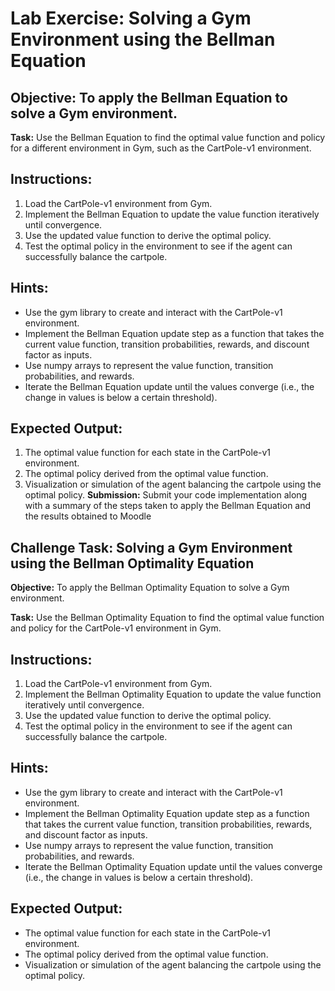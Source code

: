 # Lab Exercise: Solving a Gym Environment using the Bellman Equation

## Objective: To apply the Bellman Equation to solve a Gym environment.

**Task:** Use the Bellman Equation to find the optimal value function and policy for a different environment in Gym, such as the CartPole-v1 environment.

## Instructions:

1. Load the CartPole-v1 environment from Gym.
1. Implement the Bellman Equation to update the value function iteratively until convergence.
1. Use the updated value function to derive the optimal policy.
1. Test the optimal policy in the environment to see if the agent can successfully balance the cartpole.
## Hints:

- Use the gym library to create and interact with the CartPole-v1 environment.
- Implement the Bellman Equation update step as a function that takes the current value function, transition probabilities, rewards, and discount factor as inputs.
- Use numpy arrays to represent the value function, transition probabilities, and rewards.
- Iterate the Bellman Equation update until the values converge (i.e., the change in values is below a certain threshold).
## Expected Output:

1. The optimal value function for each state in the CartPole-v1 environment.
1. The optimal policy derived from the optimal value function.
1. Visualization or simulation of the agent balancing the cartpole using the optimal policy.
**Submission:** Submit your code implementation along with a summary of the steps taken to apply the Bellman Equation and the results obtained to Moodle

## Challenge Task: Solving a Gym Environment using the Bellman Optimality Equation

**Objective:** To apply the Bellman Optimality Equation to solve a Gym environment.

**Task:** Use the Bellman Optimality Equation to find the optimal value function and policy for the CartPole-v1 environment in Gym.

## Instructions:

1. Load the CartPole-v1 environment from Gym.
1. Implement the Bellman Optimality Equation to update the value function iteratively until convergence.
1. Use the updated value function to derive the optimal policy.
1. Test the optimal policy in the environment to see if the agent can successfully balance the cartpole.
## Hints:

- Use the gym library to create and interact with the CartPole-v1 environment.
- Implement the Bellman Optimality Equation update step as a function that takes the current value function, transition probabilities, rewards, and discount factor as inputs.
- Use numpy arrays to represent the value function, transition probabilities, and rewards.
- Iterate the Bellman Optimality Equation update until the values converge (i.e., the change in values is below a certain threshold).
## Expected Output:

- The optimal value function for each state in the CartPole-v1 environment.
- The optimal policy derived from the optimal value function.
- Visualization or simulation of the agent balancing the cartpole using the optimal policy.
